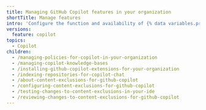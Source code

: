```yaml
---
title: Managing GitHub Copilot features in your organization
shortTitle: Manage features
intro: 'Configure the function and availability of {% data variables.product.prodname_copilot %} features in your organization.'
versions:
  feature: copilot
topics:
  - Copilot
children:
  - /managing-policies-for-copilot-in-your-organization
  - /managing-copilot-knowledge-bases
  - /installing-github-copilot-extensions-for-your-organization
  - /indexing-repositories-for-copilot-chat
  - /about-content-exclusions-for-github-copilot
  - /configuring-content-exclusions-for-github-copilot
  - /testing-changes-to-content-exclusions-in-your-ide
  - /reviewing-changes-to-content-exclusions-for-github-copilot
---
```

